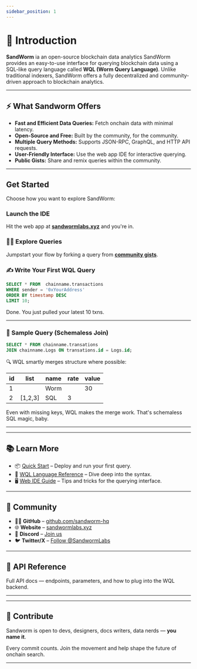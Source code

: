 ```yaml
---
sidebar_position: 1
---
```


# 🐛 Introduction

**SandWorm** ia an open-source blockchain data analytics SandWorm provides an easy-to-use interface for querying blockchain data using a SQL-like query language called **WQL (Worm Query Language)**. Unlike traditional indexers, SandWorm offers a fully decentralized and community-driven approach to blockchain analytics.

---

## ⚡ What Sandworm Offers

- **Fast and Efficient Data Queries:** Fetch onchain data with minimal latency.
- **Open-Source and Free:** Built by the community, for the community.
- **Multiple Query Methods:** Supports JSON-RPC, GraphQL, and HTTP API requests.
- **User-Friendly Interface:** Use the web app IDE for interactive querying.
- **Public Gists:** Share and remix queries within the community.

---

## Get Started

Choose how you want to explore SandWorm:

### Launch the IDE

Hit the web app at [**sandwormlabs.xyz**](https://www.sandwormlabs.xyz) and you're in.

### 🧑‍💻 Explore Queries

Jumpstart your flow by forking a query from [**community gists**](https://sandwormlabs.xyz).

### ✍️ Write Your First WQL Query

```sql
SELECT * FROM  chainname.transactions
WHERE sender = '0xYourAddress'
ORDER BY timestamp DESC
LIMIT 10;
```

Done. You just pulled your latest 10 txns.

---

### 🐍 Sample Query (Schemaless Join)

```sql
SELECT * FROM chainname.transations
JOIN chainname.Logs ON transations.id = Logs.id;
```

🔍 WQL smartly merges structure where possible:

| id  | list     | name | rate | value |
| --- | -------- | ---- | ---- | ----- |
| 1   |          | Worm |      | 30    |
| 2   | \[1,2,3] | SQL  | 3    |       |

Even with missing keys, WQL makes the merge work. That's schemaless SQL magic, baby.

---

---

## 📚 Learn More

- 📦 [Quick Start](/quick-start) – Deploy and run your first query.
- 🧠 [WQL Language Reference](/sql-syntax/intro.md) – Dive deep into the syntax.
- 🖥️ [Web IDE Guide](/web-app) – Tips and tricks for the querying interface.

---

## 💬 Community

- 🧑‍💻 **GitHub** – [github.com/sandworm-hq](https://github.com/sandworm-labs)
- 🌐 **Website** – [sandwormlabs.xyz](https://sandwormlabs.xyz)
- 💬 **Discord** – [Join us](#)
- 🐦 **Twitter/X** – [Follow @SandwormLabs](#)

---

## 📄 API Reference

Full API docs — endpoints, parameters, and how to plug into the WQL backend.

---

---

## 🤝 Contribute

Sandworm is open to devs, designers, docs writers, data nerds — **you name it**.

Every commit counts. Join the movement and help shape the future of onchain search.

---

```

```
